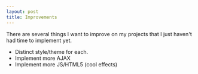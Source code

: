 ```yaml
---
layout: post
title: Improvements
---
```


There are several things I want to improve on my projects that I just haven't had time to implement yet. 

* Distinct style/theme for each.
* Implement more AJAX 
* Implement more JS/HTML5 (cool effects)
